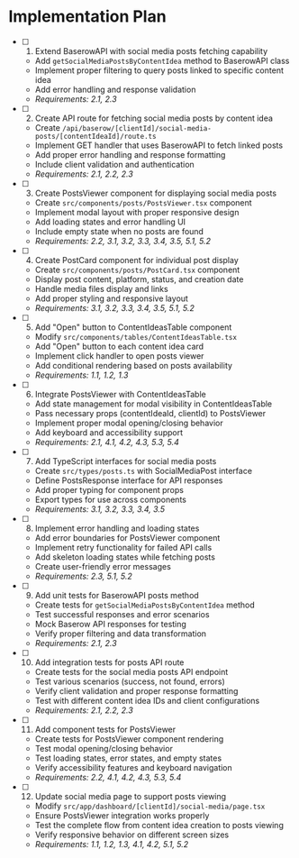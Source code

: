 # Implementation Plan

- [ ] 1. Extend BaserowAPI with social media posts fetching capability
  - Add `getSocialMediaPostsByContentIdea` method to BaserowAPI class
  - Implement proper filtering to query posts linked to specific content idea
  - Add error handling and response validation
  - _Requirements: 2.1, 2.3_

- [ ] 2. Create API route for fetching social media posts by content idea
  - Create `/api/baserow/[clientId]/social-media-posts/[contentIdeaId]/route.ts`
  - Implement GET handler that uses BaserowAPI to fetch linked posts
  - Add proper error handling and response formatting
  - Include client validation and authentication
  - _Requirements: 2.1, 2.2, 2.3_

- [ ] 3. Create PostsViewer component for displaying social media posts
  - Create `src/components/posts/PostsViewer.tsx` component
  - Implement modal layout with proper responsive design
  - Add loading states and error handling UI
  - Include empty state when no posts are found
  - _Requirements: 2.2, 3.1, 3.2, 3.3, 3.4, 3.5, 5.1, 5.2_

- [ ] 4. Create PostCard component for individual post display
  - Create `src/components/posts/PostCard.tsx` component
  - Display post content, platform, status, and creation date
  - Handle media files display and links
  - Add proper styling and responsive layout
  - _Requirements: 3.1, 3.2, 3.3, 3.4, 3.5, 5.1, 5.2_

- [ ] 5. Add "Open" button to ContentIdeasTable component
  - Modify `src/components/tables/ContentIdeasTable.tsx`
  - Add "Open" button to each content idea card
  - Implement click handler to open posts viewer
  - Add conditional rendering based on posts availability
  - _Requirements: 1.1, 1.2, 1.3_

- [ ] 6. Integrate PostsViewer with ContentIdeasTable
  - Add state management for modal visibility in ContentIdeasTable
  - Pass necessary props (contentIdeaId, clientId) to PostsViewer
  - Implement proper modal opening/closing behavior
  - Add keyboard and accessibility support
  - _Requirements: 2.1, 4.1, 4.2, 4.3, 5.3, 5.4_

- [ ] 7. Add TypeScript interfaces for social media posts
  - Create `src/types/posts.ts` with SocialMediaPost interface
  - Define PostsResponse interface for API responses
  - Add proper typing for component props
  - Export types for use across components
  - _Requirements: 3.1, 3.2, 3.3, 3.4, 3.5_

- [ ] 8. Implement error handling and loading states
  - Add error boundaries for PostsViewer component
  - Implement retry functionality for failed API calls
  - Add skeleton loading states while fetching posts
  - Create user-friendly error messages
  - _Requirements: 2.3, 5.1, 5.2_

- [ ] 9. Add unit tests for BaserowAPI posts method
  - Create tests for `getSocialMediaPostsByContentIdea` method
  - Test successful responses and error scenarios
  - Mock Baserow API responses for testing
  - Verify proper filtering and data transformation
  - _Requirements: 2.1, 2.3_

- [ ] 10. Add integration tests for posts API route
  - Create tests for the social media posts API endpoint
  - Test various scenarios (success, not found, errors)
  - Verify client validation and proper response formatting
  - Test with different content idea IDs and client configurations
  - _Requirements: 2.1, 2.2, 2.3_

- [ ] 11. Add component tests for PostsViewer
  - Create tests for PostsViewer component rendering
  - Test modal opening/closing behavior
  - Test loading states, error states, and empty states
  - Verify accessibility features and keyboard navigation
  - _Requirements: 2.2, 4.1, 4.2, 4.3, 5.3, 5.4_

- [ ] 12. Update social media page to support posts viewing
  - Modify `src/app/dashboard/[clientId]/social-media/page.tsx`
  - Ensure PostsViewer integration works properly
  - Test the complete flow from content idea creation to posts viewing
  - Verify responsive behavior on different screen sizes
  - _Requirements: 1.1, 1.2, 1.3, 4.1, 4.2, 5.1, 5.2_